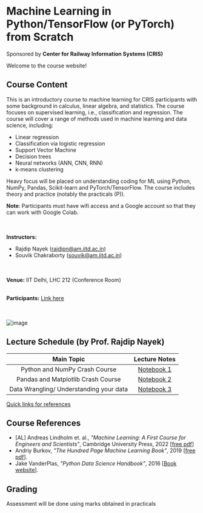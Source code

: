# Machine Learning in Python/TensorFlow (or PyTorch) from Scratch 
Sponsored by **Center for Railway Information Systems (CRIS)**


Welcome to the course website!

## Course Content
This is an introductory course to machine learning for CRIS participants with some background in calculus, linear algebra, and statistics. The course focuses on supervised learning, i.e., classification and regression. The course will cover a range of methods used in machine learning and data science, including:
- Linear regression
- Classification via logistic regression
- Support Vector Machine 
- Decision trees
- Neural networks (ANN, CNN, RNN)
- k-means clustering

Heavy focus will be placed on understanding coding for ML using Python, NumPy, Pandas, Scikit-learn and PyTorch/TensorFlow.
The course includes theory and practice (notably the practicals (P)). 

**Note**: Participants must have wifi access and a Google account so that they can work with Google Colab.

<br> <br>
**Instructors:** 
* Rajdip Nayek (rajdipn@am.iitd.ac.in) 
* Souvik Chakraborty (souvik@am.iitd.ac.in)                 

<br> <br>
**Venue:** IIT Delhi, LHC 212 (Conference Room)
<br> <br>

**Participants:** [Link here](https://docs.google.com/spreadsheets/d/1oaMR--Ofa2Eu0D2LOyaoEWSXh9rScNR0IEASY-Cl-B8/edit?usp=sharing)

<br> <br>
![image](https://github.com/coursesAM/CRIS2024/assets/109568856/4ab3910d-6044-4b56-a66f-bfb0964ba97c)





## Lecture Schedule (by Prof. Rajdip Nayek)
| Main Topic |Lecture Notes | 
|:----------------------------------------------------------:|:------------------------------:|
| Python and NumPy Crash Course|  [Notebook 1](https://colab.research.google.com/drive/1MvKS3JogqtJHrBfzyFMOcOa0eVskMB4S#scrollTo=el7ocr07qte-) |
| Pandas and Matplotlib Crash Course|  [Notebook 2](https://colab.research.google.com/drive/1sl88MXV_6cictN1vaSEd6J_82swB9zYt) |
| Data Wrangling/ Understanding your data |  [Notebook 3](https://colab.research.google.com/drive/1sl88MXV_6cictN1vaSEd6J_82swB9zYt) |

[Quick links for references](https://vedraiyani.github.io/notes-1/ipynb/index.html)

## Course References
* [AL] Andreas Lindholm et. al., *"Machine Learning: A First Course for Engineers and Scientists"*, Cambridge University Press, 2022 [[free pdf](http://smlbook.org/book/sml-book-draft-latest.pdf)]
* Andriy Burkov, *"The Hundred Page Machine Learning Book"*, 2019 [[free pdf](http://ema.cri-info.cm/wp-content/uploads/2019/07/2019BurkovTheHundred-pageMachineLearning.pdf)].
* Jake VanderPlas, *"Python Data Science Handbook"*, 2016 [[Book website](https://jakevdp.github.io/PythonDataScienceHandbook/index.html)].

## Grading  
Assessment will be done using marks obtained in practicals


